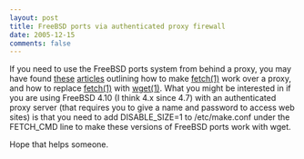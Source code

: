 ```yaml
---
layout: post
title: FreeBSD ports via authenticated proxy firewall
date: 2005-12-15
comments: false
---
```


If you need to use the FreeBSD ports system from behind a proxy, you may have found <a href="http://www.burdell.org/technotes/freebsd/ports_via_proxy.txt">these</a> <a href="http://www.freebsd.org.my/modules.php?name=News&amp;file=article&amp;sid=9">articles</a> outlining how to make <a href="http://www.freebsd.org/cgi/man.cgi?query=fetch&amp;apropos=0&amp;sektion=0&amp;manpath=FreeBSD+4.10-RELEASE+and+Ports&amp;format=html">fetch(1)</a> work over a proxy, and how to replace <a href="http://www.freebsd.org/cgi/man.cgi?query=fetch&amp;apropos=0&amp;sektion=0&amp;manpath=FreeBSD+4.10-RELEASE+and+Ports&amp;format=html">fetch(1)</a> with <a href="http://www.freebsd.org/cgi/man.cgi?query=wget&amp;apropos=0&amp;sektion=0&amp;manpath=FreeBSD+4.10-RELEASE+and+Ports&amp;format=html">wget(1)</a>. What you might be interested in if you are using FreeBSD 4.10 (I think 4.x since 4.7) with an authenticated proxy server (that requires you to give a name and password to access web sites) is that you need to add DISABLE_SIZE=1 to /etc/make.conf under the FETCH_CMD line to make these versions of FreeBSD ports work with wget.

Hope that helps someone.
